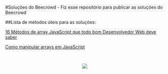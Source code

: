 #Soluções do Beecrowd - Fiz esse repositório para publicar as soluções do Beecrowd

##Lista de métodos úteis para as soluções:

<a href="https://terminalroot.com.br/2021/09/16-metodos-de-array-javascript-que-todo-bom-desenvolvedor-web-deve-saber.html">
16 Métodos de array JavaScript que todo bom Desenvolvedor Web deve saber</a>

<a href="https://www.freecodecamp.org/portuguese/news/como-manipular-arrays-em-javascript/amp/">Como manipular arrays em JavaScript</a>
</h3><br>


<p align="center">
<img src="http://img.shields.io/static/v1?label=STATUS&message=EM%20DESENVOLVIMENTO&color=GREEN&style=for-the-badge"/>
</p>
